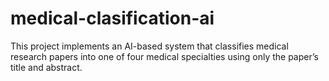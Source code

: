 # medical-clasification-ai
This project implements an AI-based system that classifies medical research papers into one of four medical specialties using only the paper’s title and abstract.
